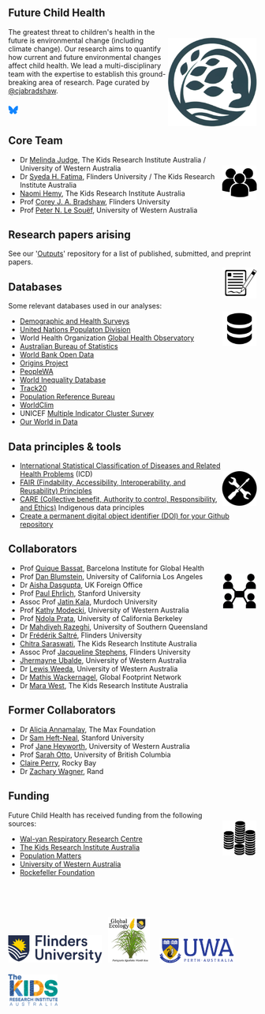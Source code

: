 ## Future Child Health
<img align="right" src="https://github.com/FutureChildHealth/.github/blob/main/profile/FCHlogo06122024transp.png" alt="Future Child Health" width="180" style="margin-top: 20px">

The greatest threat to children's health in the future is environmental change (including climate change). Our research aims to quantify how current and future environmental changes affect child health. We lead a multi-disciplinary team with the expertise to establish this ground-breaking area of research. Page curated by <a href="http://github.com/cjabradshaw">@cjabradshaw</a>.
<br><br>
<a href="https://bsky.app/profile/futurechildhealth.bsky.social"><img align="left" title="Bluesky: futurechildhealth.bsky.social" src="https://github.com/FutureChildHealth/.github/blob/main/profile/bluesky.png" alt="Bluesky" width="20" style="margin-top: 5px"></a>
<br>
<br>
## Core Team
<img align="right" src="https://github.com/FutureChildHealth/Outputs/blob/main/www/team.png" width="70" style="margin-top: 20px">

- Dr <a href="https://www.researchgate.net/profile/Melinda-Judge">Melinda Judge</a>, The Kids Research Institute Australia / University of Western Australia
- Dr <a href="https://globalecologyflinders.com/people/#SHF">Syeda H. Fatima</a>, Flinders University / The Kids Research Institute Australia
- <a href="https://www.linkedin.com/in/naomi-hemy">Naomi Hemy</a>, The Kids Research Institute Australia
- Prof <a href="https://globalecologyflinders.com/people/#CJAB">Corey J. A. Bradshaw</a>, Flinders University
- Prof <a href="https://research-repository.uwa.edu.au/en/persons/peter-le-souef">Peter N. Le Souëf</a>, University of Western Australia

## Research papers arising
See our '<a href="https://github.com/FutureChildHealth/Outputs">Outputs</a>' repository for a list of published, submitted, and preprint papers.
<img align="right" src="https://github.com/FutureChildHealth/Outputs/blob/main/www/paper.png" width="70" style="margin-top: 20px">

## Databases
Some relevant databases used in our analyses:
<img align="right" src="https://github.com/FutureChildHealth/Outputs/blob/main/www/databaseLogo.png" width="70" style="margin-top: 20px">

- <a href="https://dhsprogram.com">Demographic and Health Surveys</a>
- <a href="https://www.un.org/development/desa/pd/data-landing-page">United Nations Populaton Division</a>
- World Health Organization <a href="https://www.who.int/data/gho">Global Health Observatory</a>
- <a href="http://abs.gov.au">Australian Bureau of Statistics</a>
- <a href="https://data.worldbank.org">World Bank Open Data</a>
- <a href="https://originsproject.thekids.org.au/about-origins/">Origins Project</a>
- <a href="https://www.wa.gov.au/organisation/department-of-the-premier-and-cabinet/office-of-digital-government/peoplewa">PeopleWA</a>
- <a href="https://wid.world/data/">World Inequality Database</a>
- <a href="https://track20.org/pages/data_analysis/data.php">Track20</a>
- <a href="https://www.prb.org">Population Reference Bureau</a>
- <a href="https://www.worldclim.org">WorldClim</a>
- UNICEF <a href="https://mics.unicef.org">Multiple Indicator Cluster Survey</a>
- <a href="http://ourworldindata.org/">Our World in Data</a>

## Data principles & tools
<img align="right" src="https://github.com/FutureChildHealth/Outputs/blob/main/www/tools.png" width="70" style="margin-top: 20px">

- <a href="https://www.who.int/standards/classifications/classification-of-diseases">International Statistical Classification of Diseases and Related Health Problems</a> (ICD)
- <a href="https://www.nature.com/articles/sdata201618">FAIR (Findability, Accessibility, Interoperability, and Reusability) Principles</a>
- <a href="https://ardc.edu.au/resource/the-care-principles/">CARE (Collective benefit, Authority to control, Responsibility, and Ethics)</a> Indigenous data principles
- <a href="https://github.com/FutureChildHealth/assignDOI">Create a permanent digital object identifier (DOI) for your Github repository</a>

## Collaborators
<img align="right" src="https://github.com/FutureChildHealth/Outputs/blob/main/www/collaborators.png" width="70" style="margin-top: 20px">

- Prof <a href="https://www.isglobal.org/en/our-team/-/profiles/1900">Quique Bassat</a>, Barcelona Institute for Global Health
- Prof <a href="https://blumsteinlab.eeb.ucla.edu">Dan Blumstein</a>, University of California Los Angeles
- Dr <a href="https://www.linkedin.com/in/aisha-dasgupta-phd-911a4182/">Aisha Dasgupta</a>, UK Foreign Office
- Prof <a href="https://biology.stanford.edu/people/paul-ehrlich">Paul Ehrlich</a>, Stanford University
- Assoc Prof <a href="https://researchportal.murdoch.edu.au/esploro/profile/jatin_kala/overview">Jatin Kala</a>, Murdoch University
- Prof <a href="https://research-repository.uwa.edu.au/en/persons/kathy-modecki">Kathy Modecki</a>, University of Western Australia
- Prof <a href="https://publichealth.berkeley.edu/people/ndola-prata">Ndola Prata</a>, University of California Berkeley
- Dr <a href="https://staffprofile.unisq.edu.au/Profile/Mahdiyeh-Razeghi">Mahdiyeh Razeghi</a>, University of Southern Queensland
- Dr <a href="https://globalecologyflinders.com/people/#FS">Frédérik Saltré</a>, Flinders University
- <a href="https://www.linkedin.com/in/chitra-m-saraswati/">Chitra Saraswati</a>, The Kids Research Institute Australia
- Assoc Prof <a href="https://www.flinders.edu.au/people/jacqueline.stephens">Jacqueline Stephens</a>, Flinders University
- <a href="https://www.linkedin.com/in/jhermayne-ubalde-44aa57235/">Jhermayne Ubalde</a>, University of Western Australia
- Dr <a href="https://loop.frontiersin.org/people/2658416/overview">Lewis Weeda</a>, University of Western Australia
- Dr <a href="https://www.footprintnetwork.org/about-us/people/">Mathis Wackernagel</a>, Global Footprint Network
- Dr <a href="https://www.linkedin.com/in/mara-west-9746b91/">Mara West</a>, The Kids Research Institute Australia

## Former Collaborators
- Dr <a href="https://www.linkedin.com/in/alicia-annamalay-64876a43/">Alicia Annamalay</a>, The Max Foundation
- Dr <a href="http://stanford.edu/~samhn/">Sam Heft-Neal</a>, Stanford University
- Prof <a href="https://research-repository.uwa.edu.au/en/persons/jane-heyworth">Jane Heyworth</a>, University of Western Australia
- Prof <a href="https://biodiversity.ubc.ca/people/faculty/sarah-otto">Sarah Otto</a>, University of British Columbia
- <a href="https://www.linkedin.com/in/claire-perry-91398617a/">Claire Perry</a>, Rocky Bay
- Dr <a href="https://www.rand.org/about/people/w/wagner_zachary.html">Zachary Wagner</a>, Rand

## Funding
<img align="right" src="https://github.com/FutureChildHealth/Outputs/blob/main/www/coins.png" width="70" style="margin-top: 20px">

Future Child Health has received funding from the following sources:
- <a href="https://walyanrespiratory.thekids.org.au">Wal-yan Respiratory Research Centre</a>
- <a href="https://www.thekids.org.au">The Kids Research Institute Australia</a>
- <a href="https://populationmatters.org">Population Matters</a>
- <a href="http://www.uwa.edu.au">University of Western Australia</a>
- <a href="https://www.rockefellerfoundation.org/">Rockefeller Foundation</a>
<br>
<br>

<p><a href="https://www.flinders.edu.au"><img align="bottom-left" src="https://github.com/FutureChildHealth/.github/blob/main/profile/Flinders_University_Logo_Horizontal_RGB_Master.png" alt="Flinders University" width="190" style="margin-top: 20px"></a> &nbsp; <a href="https://globalecologyflinders.com"><img align="bottom-left" src="https://github.com/FutureChildHealth/.github/blob/main/profile/GEL%20Logo%20Kaurna%20New%20Transp.png" alt="Global Ecology Lab" width="85" style="margin-top: 20px"></a> &nbsp; &nbsp; <a href="https://www.uwa.edu.au/"><img align="bottom-left" src="https://github.com/FutureChildHealth/.github/blob/main/profile/UWA.png" alt="UWA" width="150" style="margin-top: 20px"></a> &nbsp; &nbsp; <a href="https://www.thekids.org.au"><img align="bottom-left" src="https://github.com/FutureChildHealth/.github/blob/main/profile/TheKids-Logo.png" alt="The Kids Research Institute" width="100" style="margin-top: 20px"></a></p>

